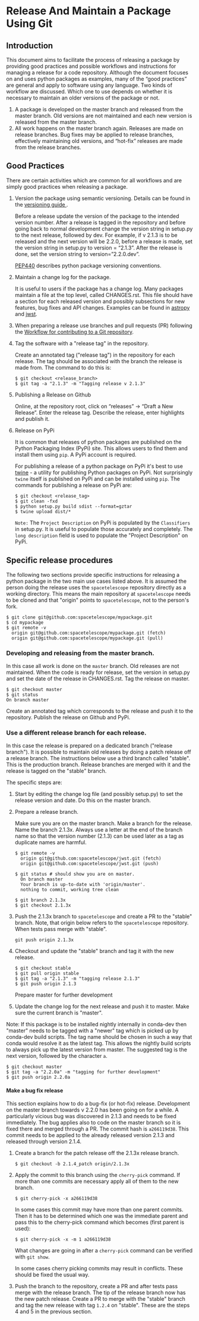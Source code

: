 # Release And Maintain a Package Using Git

## Introduction

This document aims to facilitate the process of releasing a package by providing
good practices and possible workflows and instructions for managing a release for 
a code repository. Although the document focuses on and uses python packages as 
examples, many of the “good practices” are general and apply to software using any
language. Two kinds of workflow are discussed. Which one to use depends on whether 
it is necessary to maintain an older versions of the package or not.

1. A package is developed on the master branch and released from the master branch.
   Old versions are not maintained and each new version is released from the master branch.
2. All work happens on the master branch again. Releases are made on release branches.
   Bug fixes may be applied to release branches, effectively maintaining old versions,
   and “hot-fix” releases are made from the release branches.


## Good Practices

There are certain activities which are common for all workflows and are simply
good practices when releasing a package.

1. Version the package using semantic versioning.
   Details can be found in the
   [versioning guide ](https://github.com/spacetelescope/style-guides/blob/master/guides/software-versioning.md).

   Before a release update the version of the package to the intended version
   number. After a release is tagged in the repository and before going back to
   normal development change the version string in setup.py to the next release,
   followed by dev. For example, if v 2.1.3 is to be released and the next version
   will be 2.2.0, before a release is made, set the version string in setup.py to
   version = “2.1.3”. After the release is done, set the version string to
   version=”2.2.0.dev”.

   [PEP440](https://www.python.org/dev/peps/pep-0440) describes python package versioning conventions.

2. Maintain a change log for the package.

   It is useful to users if the package has a change log. Many packages maintain
   a file at the top level, called CHANGES.rst. This file should have a section
   for each released version and possibly subsections for new features, bug fixes
   and API changes. Examples can be found in
   [astropy](https://github.com/astropy/astropy/blob/master/CHANGES.rst) and
   [jwst](https://github.com/spacetelescope/jwst/blob/master/CHANGES.rst).

3. When preparing a release use branches and pull requests (PR) following the
   [Workflow for contributing to a Git repository](https://github.com/spacetelescope/style-guides/blob/master/guides/git-workflow.md).

4. Tag the software with a "release tag" in the repository.

   Create an annotated tag ("release tag") in the repository for each release.
   The tag should be associated with the branch the release is made from.
   The command to do this is:

   ```
   $ git checkout <release_branch>
   $ git tag -a "2.1.3" -m "Tagging release v 2.1.3"
   ```

5. Publishing a Release on Github

   Online, at the repository root, click on “releases” → “Draft a New Release”.
   Enter the release tag. Describe the release, enter highlights and publish it.

6. Release on PyPi

   It is common that releases of python packages are published on the Python
   Packaging Index (PyPi) site. This allows users to find them and install
   them using `pip`. A PyPi account is required.

   For publishing a release of a python package on PyPi it's best to use
   [twine](https://pypi.org/project/twine/) - a utility for publishing Python
   packages on PyPi. Not surprisingly `twine` itself is published on PyPi and
   can be installed using `pip`. The commands for publishing a release on PyPi are:

   ```
   $ git checkout <release_tag>
   $ git clean -fxd
   $ python setup.py build sdist --format=gztar
   $ twine upload dist/*
   ```

   `Note:` The `Project Description` on PyPi is populated by the `Classifiers` in
   setup.py. It is useful to populate those accurately and completely.
   The `long description` field is used to populate the "Project Description" on PyPi.

## Specific release procedures

The following two sections provide specific instructions for releasing a python
package in the two main use cases listed above. It is assumed the person doing the
release uses the `spacetelescope` repository directly as a working directory.
This means the main repository at `spacetelescope` needs to be cloned and
that "origin" points to `spacetelescope`, not to the person's fork.

  ```
  $ git clone git@github.com:spacetelescope/mypackage.git
  $ cd mypackage
  $ git remote -v
    origin git@github.com:spacetelescope/mypackage.git (fetch)
    origin git@github.com:spacetelescope/mypackage.git (pull)
  ```


### Developing and releasing from the master branch.

In this case all work is done on the `master` branch. Old releases are not
maintained. When the code is ready for release, set the version in setup.py
and set the date of the release in CHANGES.rst. Tag the release on master.

  ```
  $ git checkout master
  $ git status
  On branch master
  ```

Create an annotated tag which corresponds to the release and push it to the repository.
Publish the release on Github and PyPi.

### Use a different release branch for each release.

In this case the release is prepared on a dedicated branch ("release branch").
It is possible to maintain old releases by doing a patch release off a release branch.
The instructions below use a third branch called "stable". This is the production branch.
Release branches are merged with it and the release is tagged on the "stable" branch.

The specific steps are:

1. Start by editing the change log file (and possibly setup.py) to set the release
   version and date. Do this on the master branch.

2. Prepare a release branch.

   Make sure you are on the master branch. Make a branch for the release. Name
   the branch 2.1.3x. Always use a letter at the end of the branch name so that
   the version number (2.1.3) can be used later as a tag as duplicate names are harmful.

   ```
   $ git remote -v
     origin git@github.com:spacetelescope/jwst.git (fetch)
     origin git@github.com:spacetelescope/jwst.git (push)

   $ git status # should show you are on master.
     On branch master
     Your branch is up-to-date with 'origin/master'.
     nothing to commit, working tree clean

   $ git branch 2.1.3x
   $ git checkout 2.1.3x
   ```

3. Push the 2.1.3x branch to `spacetelescope` and create a PR to the "stable" branch.
Note, that origin below refers to the `spacetelescope` repository. When tests pass
merge with "stable".

   `git push origin 2.1.3x`

4. Checkout and update the "stable" branch and tag it with the new release.

   ```
   $ git checkout stable
   $ git pull origin stable
   $ git tag -a "2.1.3" -m "tagging release 2.1.3"
   $ git push origin 2.1.3
   ```

   Prepare master for further development

5. Update the change log for the next release and push it to master. Make sure the
current branch is "master".

Note: If this package is to be installed nightly internally in conda-dev then "master"
needs to be tagged with a "newer" tag which is picked up by conda-dev build scripts.
The tag name should be chosen in such a way that conda would resolve it as the
latest tag. This allows the nightly build scripts to always pick up the latest
version from master. The suggested tag is the next version, followed by the
character `a`.

   ```
   $ git checkout master
   $ git tag -a "2.2.0a" -m "tagging for further development"
   $ git push origin 2.2.0a
   ```

#### Make a bug fix release

This section explains how to do a bug-fix (or hot-fix) release.
Development on the master branch towards v 2.2.0 has been going on
for a while. A particularly vicious bug was discovered in 2.1.3 and needs
to be fixed immediately. The bug applies also to code on the master branch
so it is fixed there and merged through a PR. The commit hash is `a266119d38`.
This commit needs to be applied to the already released version 2.1.3 and released
through version 2.1.4.


1. Create a branch for the patch release off the 2.1.3x release branch.

   ```
   $ git checkout -b 2.1.4_patch origin/2.1.3x
   ```

2. Apply the commit to this branch using the `cherry-pick` command. If more than
   one commits are necessary apply all of them to the new branch.

   ```
   $ git cherry-pick -x a266119d38
   ```

   In some cases this commit may have more than one parent commits. Then it has
   to be determined which one was the immediate parent and pass this to the
   cherry-pick command which becomes (first parent is used):

   ```
   $ git cherry-pick -x -m 1 a266119d38
   ```

   What changes are going in after a `cherry-pick` command can be verified
   with `git show`.

   In some cases cherry picking commits may result in conflicts. These should be
   fixed the usual way.

3. Push the branch to the repository, create a PR and after tests pass merge with
   the release branch. The tip of the release branch now has the new patch release.
   Create a PR to merge with the "stable" branch and tag the new release with
   tag `1.2.4` on "stable". These are the steps 4 and 5 in the previous section.
